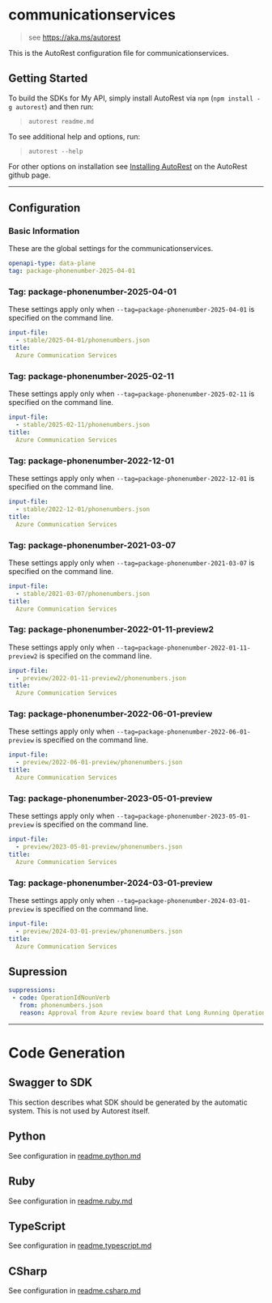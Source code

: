 # communicationservices

> see https://aka.ms/autorest

This is the AutoRest configuration file for communicationservices.

## Getting Started

To build the SDKs for My API, simply install AutoRest via `npm` (`npm install -g autorest`) and then run:

> `autorest readme.md`

To see additional help and options, run:

> `autorest --help`

For other options on installation see [Installing AutoRest](https://aka.ms/autorest/install) on the AutoRest github page.

---

## Configuration

### Basic Information

These are the global settings for the communicationservices.

```yaml
openapi-type: data-plane
tag: package-phonenumber-2025-04-01
```
### Tag: package-phonenumber-2025-04-01
These settings apply only when `--tag=package-phonenumber-2025-04-01` is specified on the command line.

```yaml $(tag) == 'package-phonenumber-2025-04-01'
input-file:
  - stable/2025-04-01/phonenumbers.json
title:
  Azure Communication Services
```

### Tag: package-phonenumber-2025-02-11
These settings apply only when `--tag=package-phonenumber-2025-02-11` is specified on the command line.

```yaml $(tag) == 'package-phonenumber-2025-02-11'
input-file:
  - stable/2025-02-11/phonenumbers.json
title:
  Azure Communication Services
  ```

### Tag: package-phonenumber-2022-12-01

These settings apply only when `--tag=package-phonenumber-2022-12-01` is specified on the command line.

```yaml $(tag) == 'package-phonenumber-2022-12-01'
input-file:
  - stable/2022-12-01/phonenumbers.json
title:
  Azure Communication Services
```

### Tag: package-phonenumber-2021-03-07

These settings apply only when `--tag=package-phonenumber-2021-03-07` is specified on the command line.

```yaml $(tag) == 'package-phonenumber-2021-03-07'
input-file:
  - stable/2021-03-07/phonenumbers.json
title:
  Azure Communication Services
```

### Tag: package-phonenumber-2022-01-11-preview2

These settings apply only when `--tag=package-phonenumber-2022-01-11-preview2` is specified on the command line.

```yaml $(tag) == 'package-phonenumber-2022-01-11-preview2'
input-file:
  - preview/2022-01-11-preview2/phonenumbers.json
title:
  Azure Communication Services
```

### Tag: package-phonenumber-2022-06-01-preview

These settings apply only when `--tag=package-phonenumber-2022-06-01-preview` is specified on the command line.

```yaml $(tag) == 'package-phonenumber-2022-06-01-preview'
input-file:
  - preview/2022-06-01-preview/phonenumbers.json
title:
  Azure Communication Services
```

### Tag: package-phonenumber-2023-05-01-preview

These settings apply only when `--tag=package-phonenumber-2023-05-01-preview` is specified on the command line.

```yaml $(tag) == 'package-phonenumber-2023-05-01-preview'
input-file:
  - preview/2023-05-01-preview/phonenumbers.json
title:
  Azure Communication Services
```

### Tag: package-phonenumber-2024-03-01-preview

These settings apply only when `--tag=package-phonenumber-2024-03-01-preview` is specified on the command line.

```yaml $(tag) == 'package-phonenumber-2024-03-01-preview'
input-file:
  - preview/2024-03-01-preview/phonenumbers.json
title:
  Azure Communication Services
```

## Supression
``` yaml
suppressions:
 - code: OperationIdNounVerb
   from: phonenumbers.json
   reason: Approval from Azure review board that Long Running Operations can return 202s. Cannot rename operation names without breaking changes.

```

---

# Code Generation

## Swagger to SDK

This section describes what SDK should be generated by the automatic system.
This is not used by Autorest itself.

## Python

See configuration in [readme.python.md](./readme.python.md)

## Ruby

See configuration in [readme.ruby.md](./readme.ruby.md)

## TypeScript

See configuration in [readme.typescript.md](./readme.typescript.md)

## CSharp

See configuration in [readme.csharp.md](./readme.csharp.md)
